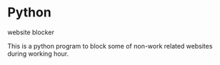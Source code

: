 # Python
website blocker

This is a python program to block some of non-work related websites during working hour.

